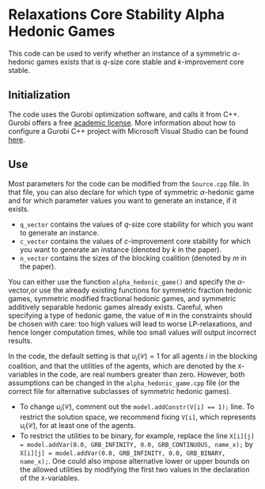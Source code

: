 # Relaxations Core Stability Alpha Hedonic Games

This code can be used to verify whether an instance of a symmetric $\alpha$-hedonic games exists that is $q$-size core stable and $k$-improvement core stable.

## Initialization
The code uses the Gurobi optimization software, and calls it from C++. Gurobi offers a free [academic license][2]. More information about how to configure a Gurobi C++ project with Microsoft Visual Studio can be found [here][1].

[1]: https://support.gurobi.com/hc/en-us/articles/360013194392-How-do-I-configure-a-new-Gurobi-C-project-with-Microsoft-Visual-Studio-2017-
[2]: https://www.gurobi.com/academia/academic-program-and-licenses/

## Use
Most parameters for the code can be modified from the `Source.cpp` file. In that file, you can also declare for which type of symmetric $\alpha$-hedonic game and for which parameter values you want to generate an instance, if it exists. 
* `q_vector` contains the values of $q$-size core stability for which you want to generate an instance.
* `c_vector` contains the values of $c$-improvement core stability for which you want to generate an instance (denoted by $k$ in the paper).
* `n_vector` contains the sizes of the blocking coalition (denoted by $m$ in the paper).

You can either use the function `alpha_hedonic_game()` and specify the $\alpha$-vector,or use the already existing functions for symmetric fraction hedonic games, symmetric modified fractional hedonic games, and symmetric additively separable hedonic games already exists. Careful, when specifying a type of hedonic game, the value of `M` in the constraints should be chosen with care: too high values will lead to worse LP-relaxations, and hence longer computation times, while too small values will output incorrect results.

In the code, the default setting is that $u_i(\mathcal{C}) = 1$ for all agents $i$ in the blocking coalition, and that the utilities of the agents, which are denoted by the `X`-variables in the code, are real numbers greater than zero. However, both assumptions can be changed in the `alpha_hedonic_game.cpp` file (or the correct file for alternative subclasses of symmetric hedonic games).

* To change $u_i(\mathcal{C})$, comment out the `model.addConstr(V[i] == 1);` line. To restrict the solution space, we recommend fixing `V[i]`, which represents $u_i(\mathcal{C})$, for at least one of the agents.
* To restrict the utilities to be binary, for example, replace the line `X[i][j] = model.addVar(0.0, GRB_INFINITY, 0.0, GRB_CONTINUOUS, name_x);` by `X[i][j] = model.addVar(0.0, GRB_INFINITY, 0.0, GRB_BINARY, name_x);`. One could also impose alternative lower or upper bounds on the allowed utilities by modifying the first two values in the declaration of the `X`-variables.
